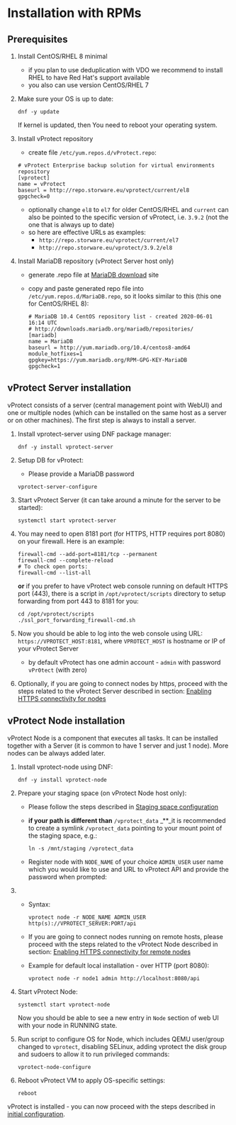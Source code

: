 # Installation with RPMs

## Prerequisites

1. Install CentOS/RHEL 8 minimal
   * if you plan to use deduplication with VDO we recommend to install RHEL to have Red Hat's support available
   * you also can use version CentOS/RHEL 7
2. Make sure your OS is up to date:

   ```text
   dnf -y update
   ```

   If kernel is updated, then You need to reboot your operating system.

3. Install vProtect repository

   * create file `/etc/yum.repos.d/vProtect.repo`:

   ```text
   # vProtect Enterprise backup solution for virtual environments repository
   [vprotect]
   name = vProtect
   baseurl = http://repo.storware.eu/vprotect/current/el8
   gpgcheck=0
   ```

   * optionally change `el8` to `el7` for older CentOS/RHEL and `current` can also be pointed to the specific version of vProtect, i.e. `3.9.2` \(not the one that is always up to date\)
   * so here are effective URLs as examples: 
     * `http://repo.storware.eu/vprotect/current/el7`
     * `http://repo.storware.eu/vprotect/3.9.2/el8`

4. Install MariaDB repository \(vProtect Server host only\)
   * generate .repo file at [MariaDB download](https://downloads.mariadb.org/mariadb/repositories) site
   * copy and paste generated repo file into `/etc/yum.repos.d/MariaDB.repo`, so it looks similar to this \(this one for CentOS/RHEL 8\):

     ```text
     # MariaDB 10.4 CentOS repository list - created 2020-06-01 16:14 UTC
     # http://downloads.mariadb.org/mariadb/repositories/
     [mariadb]
     name = MariaDB
     baseurl = http://yum.mariadb.org/10.4/centos8-amd64
     module_hotfixes=1
     gpgkey=https://yum.mariadb.org/RPM-GPG-KEY-MariaDB
     gpgcheck=1
     ```

## vProtect Server installation

vProtect consists of a server \(central management point with WebUI\) and one or multiple nodes \(which can be installed on the same host as a server or on other machines\). The first step is always to install a server.

1. Install vprotect-server using DNF package manager:

   ```text
   dnf -y install vprotect-server
   ```

2. Setup DB for vProtect:

   * Please provide a MariaDB password

   ```text
   vprotect-server-configure
   ```

3. Start vProtect Server \(it can take around a minute for the server to be started\):

   ```text
   systemctl start vprotect-server
   ```

4. You may need to open 8181 port \(for HTTPS, HTTP requires port 8080\) on your firewall. Here is an example:

   ```text
   firewall-cmd --add-port=8181/tcp --permanent
   firewall-cmd --complete-reload
   # To check open ports:
   firewall-cmd --list-all
   ```

   **or** if you prefer to have vProtect web console running on default HTTPS port \(443\), there is a script in `/opt/vprotect/scripts` directory to setup forwarding from port 443 to 8181 for you:

   ```text
   cd /opt/vprotect/scripts
   ./ssl_port_forwarding_firewall-cmd.sh
   ```

5. Now you should be able to log into the web console using URL: `https://VPROTECT_HOST:8181`, where `VPROTECT_HOST` is hostname or IP of your vProtect Server
   * by default vProtect has one admin account - `admin` with password `vPr0tect` \(with zero\)
6. Optionally, if you are going to connect nodes by https, proceed with the steps related to the vProtect Server described in section: [Enabling HTTPS connectivity for nodes](common-tasks/enabling-https-connectivity-for-nodes.md)

## vProtect Node installation

vProtect Node is a component that executes all tasks. It can be installed together with a Server \(it is common to have 1 server and just 1 node\). More nodes can be always added later.

1. Install vprotect-node using DNF:

   ```text
   dnf -y install vprotect-node
   ```

2. Prepare your staging space \(on vProtect Node host only\):
   * Please follow the steps described in [Staging space configuration](common-tasks/staging-space-configuration.md)
   * **if your path is different than** `/vprotect_data` \_\*\*\_it is recommended to create a symlink `/vprotect_data` pointing to your mount point of the staging space, e.g.:

     ```text
     ln -s /mnt/staging /vprotect_data
     ```

   * Register node with `NODE_NAME` of your choice `ADMIN_USER` user name which you would like to use and URL to vProtect API and provide the password when prompted:
3. * Syntax:

     ```text
     vprotect node -r NODE_NAME ADMIN_USER http(s)://VPROTECT_SERVER:PORT/api
     ```

   * If you are going to connect nodes running on remote hosts, please proceed with the steps related to the vProtect Node described in section: [Enabling HTTPS connectivity for remote nodes](https://github.com/mskajba/vprotect-manual/tree/187bb7f133424d681a0af760f77a07635a4da61e/deployment/common-tasks/enabling-https-connectivity-for-remote-nodes.md)
   * Example for default local installation - over HTTP \(port 8080\):

     ```text
     vprotect node -r node1 admin http://localhost:8080/api
     ```
4. Start vProtect Node:

   ```text
   systemctl start vprotect-node
   ```

   Now you should be able to see a new entry in `Node` section of web UI with your node in RUNNING state.

5. Run script to configure OS for Node, which includes QEMU user/group changed to `vprotect`, disabling SELinux, adding vprotect the disk group and sudoers to allow it to run privileged commands:

   ```text
   vprotect-node-configure
   ```

6. Reboot vProtect VM to apply OS-specific settings:

   ```text
   reboot
   ```

vProtect is installed - you can now proceed with the steps described in [initial configuration](initial-configuration.md).

